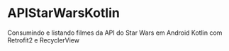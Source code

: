 # APIStarWarsKotlin
Consumindo e listando filmes da API do Star Wars em Android Kotlin com Retrofit2 e RecyclerView
